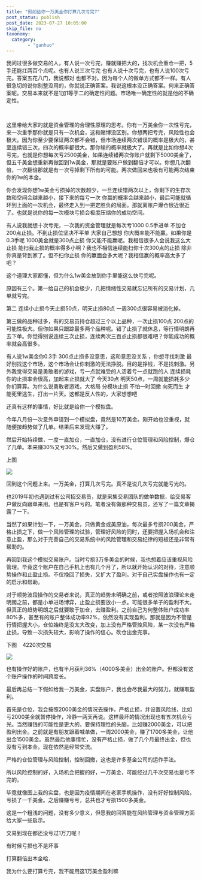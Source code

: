 ```yaml
---
title: "假如给你一万美金你打算几次亏完?"
post_status: publish
post_date: 2023-07-27 10:05:00
skip_file: no
taxonomy:
  category:
        - "ganhuo"
---
```


我问过很多做交易的人，有人说一次亏完，赚就赚把大的，找次机会重仓一把，5手还能扛两百个点呢。也有人说三次亏完 也有人说十次亏完，也有人说100次亏完。答案五花八门，我说都对 也都不对。因为每个人的做单方式都不一样。有人很急切的说你别整没用的，你就说正确答案。我说这根本没正确答案。何来正确答案呢。交易本来就不是1加1等于二的确定性问题。市场唯一确定性的就是他的不确定性。

​

这里带给大家的就是资金管理的合理性原理的思考。你有一万美金你一次性亏完，来一次重手那你就是只有一次机会，这和赌博没区别。你想两把亏完，风险性也会极大。因为你至少要保证两次都不会错，但市场连续两次错误的概率是极大的，甚至连续错三次，四次的概率都很大。那你输的概率就极大了。再就是比如你想4次亏完，也就是你想每次亏2500美金，如果连续错两次你账户就剩下5000美金了，但五千美金想重新再做回到1w美金，那就是要账户做到翻倍才可以。你想几次翻倍，一次翻倍那就是有一次亏掉剩下所有的可能。两次做回来也极有可能两次结束你的1w的本金。

你会发现你想1w美金亏损掉的次数越少，一旦连续错两次以上，你剩下的生存次数和空间会越来越小，接下来的每亏一次 你赢的概率会越来越小，最后可能就循环到上面的一次机会，最终走入到一把定胜负的局面。那就离账户爆仓很近很近了。也就是说你的每一次模块亏损会极度压缩你的成功空间。

有人说我就想十次亏完，一次我的资金管理就是每次亏1000 0.5手进单 不加仓 200点止损。不到止损位坚决不平单 大家自己想想 你大概率能不能赢。如果你是0.3手呢 1000美金就是300点止损 你又能不能赢呢。我相信很多人会说我这么大止损 能扫我止损的概率得多小啊？我也不相信连续能扫你十次300点的止损 除非你真是背到家了。但不扫你止损 你的赢面会多大呢？我相信赢的概率高太多了吧？

这个道理大家都懂，但为什么1w美金放到你手里能这么快亏完呢。

原因有三个。第一给自己的机会极少，几把情绪性交易就忘记所有的交易计划，几单就亏完。

第二 连续小止损今天止损50点，明天止损80点 一周300点很容易被消化掉。

第三做的品种过多，有的交易员持仓超过三个以上品种，一次止损100点 200点的可能性极大。但你如果只跟踪最多两个品种呢。错了止损了就休息，等行情明朗再去下单。你觉得别说连续三次止损，连续两次三百点止损都很难吧？你能成功的概率就会高很多。

有人说1w美金你0.3手 300点止损多没意思，这和意思没关系 ，你想寻找刺激 最好别找这个市场，这个市场会让你刺激的无法挣脱。目的是挣钱，不是找刺激。另外我觉得交易是勇敢者的游戏，亏一点就难受的人活着亏一点就跑的人 连续损耗你的止损率会很高，加起来止损就大了 今天30点 明天50点，一周就能损耗多少你们算算。为什么说勇敢者游戏，大格局 分模块止损 不怕一时回撤 向死而生 才能死里逃生，打出一片天。这都是反人性的，大家想想吧

还真有这样的事情，好比就是给你一个模拟盘。

今年八月份一次意外申请到一个模拟盘，竟然是10万美金。刚开始也没重视，就随便按趋势做了几单。结果后来发现大赚了。

然后开始持续做，一度一直加仓，一直加仓，没有进行仓位管理和风险控制，爆仓了几单。本来赚30%又亏30%。然后又做到盈利58%。

上图

![](https://cdn.fendou.la/funstoutiao/2020/12/154832186.jpg)

回到这个问题上来。一万美金，打算几次亏完。真不是说几次亏完就能亏光的。

也2019年初也遇到过有公司招交易员，就是采集交易团队的做单数据，给交易客户做​反向跟单来用。也是有客户亏的。笔者没有做那种交易员，还写了一篇文章揭露了一下。

当然了如果计划一下，一万美金，只做黄金或美原油，每次最多亏损200美金，严格止损之下，做一个风险管理的试验，管理好风险的同时，还要把握入场机会和注意止盈，那么对于完善自己的交易系统中的风险管理和交易纪律的短板还是非常有帮助的。

再回到我这个模拟交易账户。​当时亏损3万多美金的时候，我也想着应该重视风险管理。毕竟这个账户在自己手机上也有几个月了，所以就开始认识的对待，注意顺势操作和止盈止损。不仅挽回了损失，又扩大了盈利。对于自己实盘操作也有一定的启示和帮助。

对于顺势波段操作的交易者来说，真正的趋势未明确之前，或者按照波浪理论未走明朗之前，都是小单进场博弈，止盈止损要放小一点。可能很多单子的盈利不大。但真正的趋势明朗之后就要敢于加仓，去赚盈利。之前自己为何整体账户成功率80%多，甚至有的账户整体成功率92%，​依然没有实现盈利。那就是因为不管是行情把握大小，仓位始终是没太大改变，加上没有严格管控风险，某一次没有严格止损，导致一次损失较大，影响了操作的信心。砍仓出金完事。

下图​    4220次交易    

![](https://cdn.fendou.la/funstoutiao/2020/12/160602633.jpg)

​也有操作好的账户，也有半月获利36%（4000多美金）出金的账户。但都没有这个账户操作的时间跨度长。

最后再总结一下假如给我一万美金，实盘账户，我也会尽我最大的努力。就赚取盈利。

首先是仓位，我会按照2000美金的情况去操作，严格止损，并设置风险线，比如亏2000美金就暂停操作，冷静一两天再说。这样最坏的情况出现也有五次机会亏光。当然赚钱的可能性是更大的，要保持理性的头脑，比如赚2000美金，可以把盈利出金。之前就是有朋友跟着喊单做，一周2000美金，赚了1700多美金，让他出金1500美金。虽然最后他事情忙，没有严格止损，做了几个月最终出金，但也没有亏到本金。现在依然是经常交流。​

严格的仓位管理与风险控制，控制回撤，这也是许多基金公司的运作手法。

所以风险控制的好，​入场机会把握的好，一万美金，可能经过几千次交易也是亏不完的。

毕竟就像图上我的实盘，也是因为疫情期间在老家手机操作，没有好好控制风险，亏损了一千美金。之后赚赚亏亏，总共也才亏损1500多美金。

这是一个粗浅的问题，没有多少意义，但愿我的回答能在风险管理与资金管理方面给大家一些启示。

交易到现在都还没亏过1万刀呢！

有时候亏损也不是坏事​

打算翻倍出本金哈．

我为什么要打算亏完，我不能用这1万美金盈利嘛
